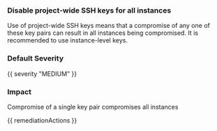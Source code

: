 
### Disable project-wide SSH keys for all instances

Use of project-wide SSH keys means that a compromise of any one of these key pairs can result in all instances being compromised. It is recommended to use instance-level keys.

### Default Severity
{{ severity "MEDIUM" }}

### Impact
Compromise of a single key pair compromises all instances

<!-- DO NOT CHANGE -->
{{ remediationActions }}


